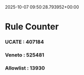 2025-10-07 09:50:28.793952+00:00
# Rule Counter 
 ### UCATE : 407184

 ### Veneto : 525481

 ### Allowlist : 13930